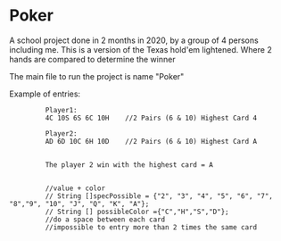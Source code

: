 # Poker
A school project done in 2 months in 2020, by a group of 4 persons including me. This is a version of the Texas hold'em lightened. Where 2 hands are compared to determine the winner

The main file to run the project is name "Poker"



Example of entries:


             Player1:
             4C 10S 6S 6C 10H    //2 Pairs (6 & 10) Highest Card 4

             Player2:
             AD 6D 10C 6H 10D    //2 Pairs (6 & 10) Highest Card A


             The player 2 win with the highest card = A


             //value + color
             // String []specPossible = {"2", "3", "4", "5", "6", "7", "8","9", "10", "J", "Q", "K", "A"};
             // String [] possibleColor ={"C","H","S","D"};
             //do a space between each card
             //impossible to entry more than 2 times the same card

